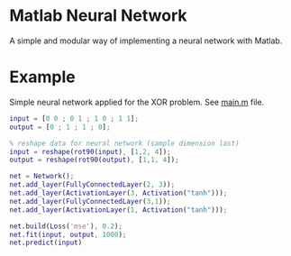# Matlab Neural Network

A simple and modular way of implementing a neural network with Matlab.

# Example
Simple neural network applied for the XOR problem. See [main.m](https://github.com/OmarAflak/matlab-neural-network/blob/master/examples/xor/main.m) file.

```matlab
input = [0 0 ; 0 1 ; 1 0 ; 1 1];
output = [0 ; 1 ; 1 ; 0];

% reshape data for neural network (sample dimension last)
input = reshape(rot90(input), [1,2, 4]);
output = reshape(rot90(output), [1,1, 4]);

net = Network();
net.add_layer(FullyConnectedLayer(2, 3));
net.add_layer(ActivationLayer(3, Activation("tanh")));
net.add_layer(FullyConnectedLayer(3,1));
net.add_layer(ActivationLayer(1, Activation("tanh")));

net.build(Loss('mse'), 0.2);
net.fit(input, output, 1000);
net.predict(input)
```
